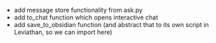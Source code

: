 - add message store functionality from ask.py
- add to_chat function which opens interactive chat
- add save_to_obsidian function (and abstract that to its own script in Leviathan, so we can import here)
